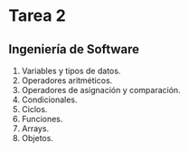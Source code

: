 # Tarea 2
## Ingeniería de Software

1. Variables y tipos de datos.
2. Operadores aritméticos.
3. Operadores de asignación y comparación.
4. Condicionales.
5. Ciclos.
6. Funciones.
7. Arrays.
8. Objetos.

